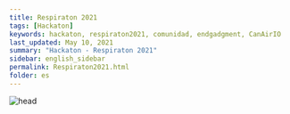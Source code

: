 ```yaml
---
title: Respiraton 2021
tags: [Hackaton]
keywords: hackaton, respiraton2021, comunidad, endgadgment, CanAirIO
last_updated: May 10, 2021
summary: "Hackaton - Respiraton 2021"
sidebar: english_sidebar
permalink: Respiraton2021.html
folder: es
---
```


![head](https://github.com/kike-canaries/docs/blob/main/pages/images/respiraton20210401.jpg?raw=true)

